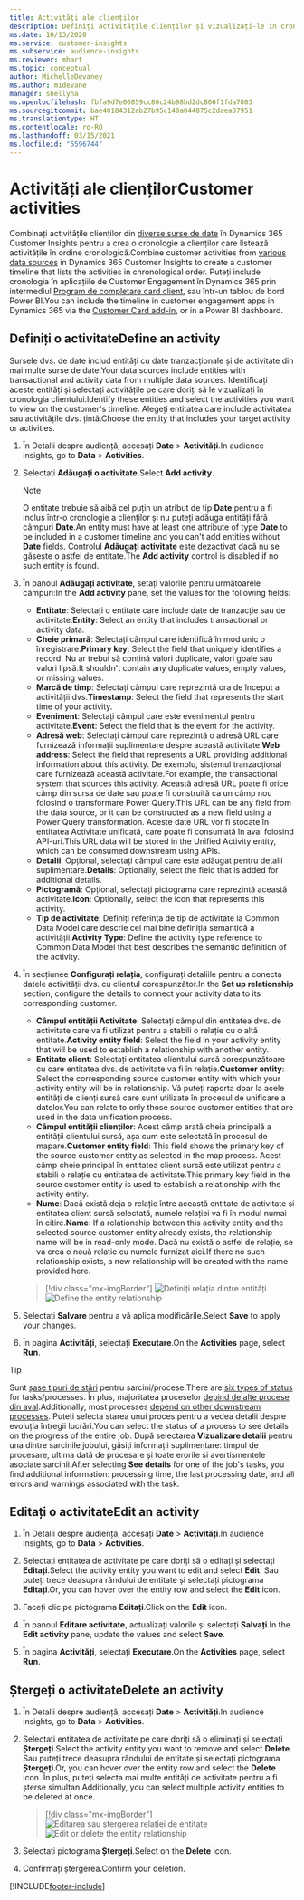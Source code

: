 ```yaml
---
title: Activități ale clienților
description: Definiți activitățile clienților și vizualizați-le în cronologia clienților.
ms.date: 10/13/2020
ms.service: customer-insights
ms.subservice: audience-insights
ms.reviewer: mhart
ms.topic: conceptual
author: MichelleDevaney
ms.author: midevane
manager: shellyha
ms.openlocfilehash: fbfa9d7e00859cc80c24b98bd2dc806f1fda7803
ms.sourcegitcommit: bae40184312ab27b95c140a044875c2daea37951
ms.translationtype: HT
ms.contentlocale: ro-RO
ms.lasthandoff: 03/15/2021
ms.locfileid: "5596744"
---
```

# <a name="customer-activities"></a><span data-ttu-id="11cdd-103">Activități ale clienților</span><span class="sxs-lookup"><span data-stu-id="11cdd-103">Customer activities</span></span>

<span data-ttu-id="11cdd-104">Combinați activitățile clienților din [diverse surse de date](data-sources.md) în Dynamics 365 Customer Insights pentru a crea o cronologie a clienților care listează activitățile în ordine cronologică.</span><span class="sxs-lookup"><span data-stu-id="11cdd-104">Combine customer activities from [various data sources](data-sources.md) in Dynamics 365 Customer Insights to create a customer timeline that lists the activities in chronological order.</span></span> <span data-ttu-id="11cdd-105">Puteți include cronologia în aplicațiile de Customer Engagement în Dynamics 365 prin intermediul [Program de completare card client](customer-card-add-in.md), sau într-un tablou de bord Power BI.</span><span class="sxs-lookup"><span data-stu-id="11cdd-105">You can include the timeline in customer engagement apps in Dynamics 365 via the [Customer Card add-in](customer-card-add-in.md), or in a Power BI dashboard.</span></span>

## <a name="define-an-activity"></a><span data-ttu-id="11cdd-106">Definiți o activitate</span><span class="sxs-lookup"><span data-stu-id="11cdd-106">Define an activity</span></span>

<span data-ttu-id="11cdd-107">Sursele dvs. de date includ entități cu date tranzacționale și de activitate din mai multe surse de date.</span><span class="sxs-lookup"><span data-stu-id="11cdd-107">Your data sources include entities with transactional and activity data from multiple data sources.</span></span> <span data-ttu-id="11cdd-108">Identificați aceste entități și selectați activitățile pe care doriți să le vizualizați în cronologia clientului.</span><span class="sxs-lookup"><span data-stu-id="11cdd-108">Identify these entities and select the activities you want to view on the customer's timeline.</span></span> <span data-ttu-id="11cdd-109">Alegeți entitatea care include activitatea sau activitățile dvs. țintă.</span><span class="sxs-lookup"><span data-stu-id="11cdd-109">Choose the entity that includes your target activity or activities.</span></span>

1. <span data-ttu-id="11cdd-110">În Detalii despre audiență, accesați **Date** > **Activități**.</span><span class="sxs-lookup"><span data-stu-id="11cdd-110">In audience insights, go to **Data** > **Activities**.</span></span>

1. <span data-ttu-id="11cdd-111">Selectați **Adăugați o activitate**.</span><span class="sxs-lookup"><span data-stu-id="11cdd-111">Select **Add activity**.</span></span>

   > [!NOTE]
   > <span data-ttu-id="11cdd-112">O entitate trebuie să aibă cel puțin un atribut de tip **Date** pentru a fi inclus într-o cronologie a clienților și nu puteți adăuga entități fără câmpuri **Date**.</span><span class="sxs-lookup"><span data-stu-id="11cdd-112">An entity must have at least one attribute of type **Date** to be included in a customer timeline and you can't add entities without **Date** fields.</span></span> <span data-ttu-id="11cdd-113">Controlul **Adăugați activitate** este dezactivat dacă nu se găsește o astfel de entitate.</span><span class="sxs-lookup"><span data-stu-id="11cdd-113">The **Add activity** control is disabled if no such entity is found.</span></span>

1. <span data-ttu-id="11cdd-114">În panoul **Adăugați activitate**, setați valorile pentru următoarele câmpuri:</span><span class="sxs-lookup"><span data-stu-id="11cdd-114">In the **Add activity** pane, set the values for the following fields:</span></span>

   - <span data-ttu-id="11cdd-115">**Entitate**: Selectați o entitate care include date de tranzacție sau de activitate.</span><span class="sxs-lookup"><span data-stu-id="11cdd-115">**Entity**: Select an entity that includes transactional or activity data.</span></span>
   - <span data-ttu-id="11cdd-116">**Cheie primară**: Selectați câmpul care identifică în mod unic o înregistrare.</span><span class="sxs-lookup"><span data-stu-id="11cdd-116">**Primary key**: Select the field that uniquely identifies a record.</span></span> <span data-ttu-id="11cdd-117">Nu ar trebui să conțină valori duplicate, valori goale sau valori lipsă.</span><span class="sxs-lookup"><span data-stu-id="11cdd-117">It shouldn't contain any duplicate values, empty values, or missing values.</span></span>
   - <span data-ttu-id="11cdd-118">**Marcă de timp**: Selectați câmpul care reprezintă ora de început a activității dvs.</span><span class="sxs-lookup"><span data-stu-id="11cdd-118">**Timestamp**: Select the field that represents the start time of your activity.</span></span>
   - <span data-ttu-id="11cdd-119">**Eveniment**: Selectați câmpul care este evenimentul pentru activitate.</span><span class="sxs-lookup"><span data-stu-id="11cdd-119">**Event**: Select the field that is the event for the activity.</span></span>
   - <span data-ttu-id="11cdd-120">**Adresă web**: Selectați câmpul care reprezintă o adresă URL care furnizează informații suplimentare despre această activitate.</span><span class="sxs-lookup"><span data-stu-id="11cdd-120">**Web address**: Select the field that represents a URL providing additional information about this activity.</span></span> <span data-ttu-id="11cdd-121">De exemplu, sistemul tranzacțional care furnizează această activitate.</span><span class="sxs-lookup"><span data-stu-id="11cdd-121">For example, the transactional system that sources this activity.</span></span> <span data-ttu-id="11cdd-122">Această adresă URL poate fi orice câmp din sursa de date sau poate fi construită ca un câmp nou folosind o transformare Power Query.</span><span class="sxs-lookup"><span data-stu-id="11cdd-122">This URL can be any field from the data source, or it can be constructed as a new field using a Power Query transformation.</span></span> <span data-ttu-id="11cdd-123">Aceste date URL vor fi stocate în entitatea Activitate unificată, care poate fi consumată în aval folosind API-uri.</span><span class="sxs-lookup"><span data-stu-id="11cdd-123">This URL data will be stored in the Unified Activity entity, which can be consumed downstream using APIs.</span></span>
   - <span data-ttu-id="11cdd-124">**Detalii**: Opțional, selectați câmpul care este adăugat pentru detalii suplimentare.</span><span class="sxs-lookup"><span data-stu-id="11cdd-124">**Details**: Optionally, select the field that is added for additional details.</span></span>
   - <span data-ttu-id="11cdd-125">**Pictogramă**: Opțional, selectați pictograma care reprezintă această activitate.</span><span class="sxs-lookup"><span data-stu-id="11cdd-125">**Icon**: Optionally, select the icon that represents this activity.</span></span>
   - <span data-ttu-id="11cdd-126">**Tip de activitate**: Definiți referința de tip de activitate la Common Data Model care descrie cel mai bine definiția semantică a activității.</span><span class="sxs-lookup"><span data-stu-id="11cdd-126">**Activity Type**: Define the activity type reference to Common Data Model that best describes the semantic definition of the activity.</span></span>

1. <span data-ttu-id="11cdd-127">În secțiunee **Configurați relația**, configurați detaliile pentru a conecta datele activității dvs. cu clientul corespunzător.</span><span class="sxs-lookup"><span data-stu-id="11cdd-127">In the **Set up relationship** section, configure the details to connect your activity data to its corresponding customer.</span></span>

    - <span data-ttu-id="11cdd-128">**Câmpul entității Activitate**: Selectați câmpul din entitatea dvs. de activitate care va fi utilizat pentru a stabili o relație cu o altă entitate.</span><span class="sxs-lookup"><span data-stu-id="11cdd-128">**Activity entity field**: Select the field in your activity entity that will be used to establish a relationship with another entity.</span></span>
    - <span data-ttu-id="11cdd-129">**Entitate client**: Selectați entitatea clientului sursă corespunzătoare cu care entitatea dvs. de activitate va fi în relație.</span><span class="sxs-lookup"><span data-stu-id="11cdd-129">**Customer entity**: Select the corresponding source customer entity with which your activity entity will be in relationship.</span></span> <span data-ttu-id="11cdd-130">Vă puteți raporta doar la acele entități de clienți sursă care sunt utilizate în procesul de unificare a datelor.</span><span class="sxs-lookup"><span data-stu-id="11cdd-130">You can relate to only those source customer entities that are used in the data unification process.</span></span>
    - <span data-ttu-id="11cdd-131">**Câmpul entității clienților**: Acest câmp arată cheia principală a entității clientului sursă, așa cum este selectată în procesul de mapare.</span><span class="sxs-lookup"><span data-stu-id="11cdd-131">**Customer entity field**: This field shows the primary key of the source customer entity as selected in the map process.</span></span> <span data-ttu-id="11cdd-132">Acest câmp cheie principal în entitatea client sursă este utilizat pentru a stabili o relație cu entitatea de activitate.</span><span class="sxs-lookup"><span data-stu-id="11cdd-132">This primary key field in the source customer entity is used to establish a relationship with the activity entity.</span></span>
    - <span data-ttu-id="11cdd-133">**Nume**: Dacă există deja o relație între această entitate de activitate și entitatea client sursă selectată, numele relației va fi în modul numai în citire.</span><span class="sxs-lookup"><span data-stu-id="11cdd-133">**Name**: If a relationship between this activity entity and the selected source customer entity already exists, the relationship name will be in read-only mode.</span></span> <span data-ttu-id="11cdd-134">Dacă nu există o astfel de relație, se va crea o nouă relație cu numele furnizat aici.</span><span class="sxs-lookup"><span data-stu-id="11cdd-134">If there no such relationship exists, a new relationship will be created with the name provided here.</span></span>
   
   > [!div class="mx-imgBorder"]
   > <span data-ttu-id="11cdd-135">![Definiți relația dintre entități](media/activities-entities-define.png "Definiți relația dintre entități")</span><span class="sxs-lookup"><span data-stu-id="11cdd-135">![Define the entity relationship](media/activities-entities-define.png "Define the entity relationship")</span></span>

1. <span data-ttu-id="11cdd-136">Selectați **Salvare** pentru a vă aplica modificările.</span><span class="sxs-lookup"><span data-stu-id="11cdd-136">Select **Save** to apply your changes.</span></span>

1. <span data-ttu-id="11cdd-137">În pagina **Activități**, selectați **Executare**.</span><span class="sxs-lookup"><span data-stu-id="11cdd-137">On the **Activities** page, select **Run**.</span></span>

> [!TIP]
> <span data-ttu-id="11cdd-138">Sunt [șase tipuri de stări](system.md#status-types) pentru sarcini/procese.</span><span class="sxs-lookup"><span data-stu-id="11cdd-138">There are [six types of status](system.md#status-types) for tasks/processes.</span></span> <span data-ttu-id="11cdd-139">În plus, majoritatea proceselor [depind de alte procese din aval](system.md#refresh-policies).</span><span class="sxs-lookup"><span data-stu-id="11cdd-139">Additionally, most processes [depend on other downstream processes](system.md#refresh-policies).</span></span> <span data-ttu-id="11cdd-140">Puteți selecta starea unui proces pentru a vedea detalii despre evoluția întregii lucrări.</span><span class="sxs-lookup"><span data-stu-id="11cdd-140">You can select the status of a process to see details on the progress of the entire job.</span></span> <span data-ttu-id="11cdd-141">După selectarea **Vizualizare detalii** pentru una dintre sarcinile jobului, găsiți informații suplimentare: timpul de procesare, ultima dată de procesare și toate erorile și avertismentele asociate sarcinii.</span><span class="sxs-lookup"><span data-stu-id="11cdd-141">After selecting **See details** for one of the job's tasks, you find additional information: processing time, the last processing date, and all errors and warnings associated with the task.</span></span>

## <a name="edit-an-activity"></a><span data-ttu-id="11cdd-142">Editați o activitate</span><span class="sxs-lookup"><span data-stu-id="11cdd-142">Edit an activity</span></span>

1. <span data-ttu-id="11cdd-143">În Detalii despre audiență, accesați **Date** > **Activități**.</span><span class="sxs-lookup"><span data-stu-id="11cdd-143">In audience insights, go to **Data** > **Activities**.</span></span>

2. <span data-ttu-id="11cdd-144">Selectați entitatea de activitate pe care doriți să o editați și selectați **Editați**.</span><span class="sxs-lookup"><span data-stu-id="11cdd-144">Select the activity entity you want to edit and select **Edit**.</span></span> <span data-ttu-id="11cdd-145">Sau puteți trece deasupra rândului de entitate și selectați pictograma **Editați**.</span><span class="sxs-lookup"><span data-stu-id="11cdd-145">Or, you can hover over the entity row and select the **Edit** icon.</span></span>

3. <span data-ttu-id="11cdd-146">Faceți clic pe pictograma **Editați**.</span><span class="sxs-lookup"><span data-stu-id="11cdd-146">Click on the **Edit** icon.</span></span>

4. <span data-ttu-id="11cdd-147">În panoul **Editare activitate**, actualizați valorile și selectați **Salvați**.</span><span class="sxs-lookup"><span data-stu-id="11cdd-147">In the **Edit activity** pane, update the values and select **Save**.</span></span>

5. <span data-ttu-id="11cdd-148">În pagina **Activități**, selectați **Executare**.</span><span class="sxs-lookup"><span data-stu-id="11cdd-148">On the **Activities** page, select **Run**.</span></span>

## <a name="delete-an-activity"></a><span data-ttu-id="11cdd-149">Ștergeți o activitate</span><span class="sxs-lookup"><span data-stu-id="11cdd-149">Delete an activity</span></span>

1. <span data-ttu-id="11cdd-150">În Detalii despre audiență, accesați **Date** > **Activități**.</span><span class="sxs-lookup"><span data-stu-id="11cdd-150">In audience insights, go to **Data** > **Activities**.</span></span>

2. <span data-ttu-id="11cdd-151">Selectați entitatea de activitate pe care doriți să o eliminați și selectați **Ștergeți**.</span><span class="sxs-lookup"><span data-stu-id="11cdd-151">Select the activity entity you want to remove and select **Delete**.</span></span> <span data-ttu-id="11cdd-152">Sau puteți trece deasupra rândului de entitate și selectați pictograma **Ștergeți**.</span><span class="sxs-lookup"><span data-stu-id="11cdd-152">Or, you can hover over the entity row and select the **Delete** icon.</span></span> <span data-ttu-id="11cdd-153">În plus, puteți selecta mai multe entități de activitate pentru a fi șterse simultan.</span><span class="sxs-lookup"><span data-stu-id="11cdd-153">Additionally, you can select multiple activity entities to be deleted at once.</span></span>
   > [!div class="mx-imgBorder"]
   > <span data-ttu-id="11cdd-154">![Editarea sau ștergerea relației de entitate](media/activities-entities-edit-delete.png "Editarea sau ștergerea relației de entitate")</span><span class="sxs-lookup"><span data-stu-id="11cdd-154">![Edit or delete the entity relationship](media/activities-entities-edit-delete.png "Edit or delete the entity relationship")</span></span>

3. <span data-ttu-id="11cdd-155">Selectați pictograma **Ștergeți**.</span><span class="sxs-lookup"><span data-stu-id="11cdd-155">Select on the **Delete** icon.</span></span>

4. <span data-ttu-id="11cdd-156">Confirmați ștergerea.</span><span class="sxs-lookup"><span data-stu-id="11cdd-156">Confirm your deletion.</span></span>


[!INCLUDE[footer-include](../includes/footer-banner.md)]